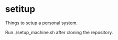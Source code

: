 # setitup

Things to setup a personal system.

Run ./setup_machine.sh after cloning the repository.
